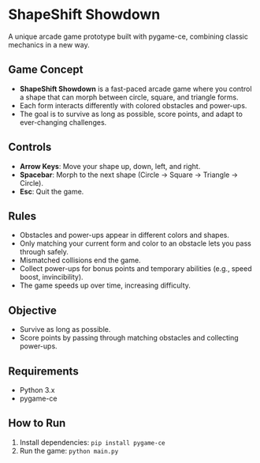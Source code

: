 # ShapeShift Showdown

A unique arcade game prototype built with pygame-ce, combining classic mechanics in a new way.

## Game Concept
- **ShapeShift Showdown** is a fast-paced arcade game where you control a shape that can morph between circle, square, and triangle forms.
- Each form interacts differently with colored obstacles and power-ups.
- The goal is to survive as long as possible, score points, and adapt to ever-changing challenges.

## Controls
- **Arrow Keys**: Move your shape up, down, left, and right.
- **Spacebar**: Morph to the next shape (Circle → Square → Triangle → Circle).
- **Esc**: Quit the game.

## Rules
- Obstacles and power-ups appear in different colors and shapes.
- Only matching your current form and color to an obstacle lets you pass through safely.
- Mismatched collisions end the game.
- Collect power-ups for bonus points and temporary abilities (e.g., speed boost, invincibility).
- The game speeds up over time, increasing difficulty.

## Objective
- Survive as long as possible.
- Score points by passing through matching obstacles and collecting power-ups.

## Requirements
- Python 3.x
- pygame-ce

## How to Run
1. Install dependencies: `pip install pygame-ce`
2. Run the game: `python main.py` 